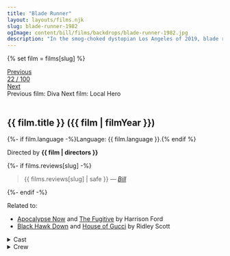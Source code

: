 ```yaml
---
title: "Blade Runner"
layout: layouts/films.njk
slug: blade-runner-1982
ogImage: content/bill/films/backdrops/blade-runner-1982.jpg
description: "In the smog-choked dystopian Los Angeles of 2019, blade runner Rick Deckard is called out of retirement to terminate a quartet of replicants who have escaped to Earth seeking their creator for a way to extend their short life spans."
---
```


{% set film = films[slug] %}

<nav class="films">
  <div class="prev">
    <a href="../diva-1981"><i class="fa-solid fa-chevron-left fa-xs"></i> Previous</a>
  </div>
  <div>
    <a class="simple" href="../">22 / 100</a>
  </div>
  <div class="next">
    <a href="../local-hero-1983">Next <i class="fa-solid fa-chevron-right fa-xs"></i></a>
  </div>
  <div class="hint">
    <span class="prev-hint">
      <span class="sr-only">Previous film:</span>
      Diva
    </span>
    <span class="next-hint">
      <span class="sr-only">Next film:</span>
      Local Hero
    </span>
  </div>
</nav>

<article class="film slug-blade-runner-1982">
  <div class="backdrop-and-poster">
    <img class="poster" src="../films/posters/{{ slug }}.jpg" alt="">
    <img class="backdrop" src="../films/backdrops/{{ slug }}.jpg" alt="">
  </div>

  <h1>{{ film.title }} ({{ film | filmYear }})</h1>

  <p>
    {%- if film.language -%}Language: {{ film.language }}.{% endif %}
    
  </p>

  <p class="director">
    Directed by <strong>{{ film | directors }}</strong>
  </p>

  {%- if films.reviews[slug] -%}
    <blockquote> 
      {{ films.reviews[slug] | safe }} <em>—&nbsp;<a href="/bill">Bill</a></em>
    </blockquote> 
  {%- endif -%}

  <p class="related-films">Related to:</p>
  <ul class="related-films">
  <li><a href="../apocalypse-now-1979">Apocalypse Now</a> and <a href="../the-fugitive-1993">The Fugitive</a> by Harrison Ford</li>
<li><a href="../black-hawk-down-2001">Black Hawk Down</a> and <a href="../house-of-gucci-2021">House of Gucci</a> by Ridley Scott</li>
  </ul>

  <section class="film-detail">
    <div>
      <details>
        <summary>
          <i class="fa-solid fa-masks-theater"></i>
          Cast
        </summary>
        <ul>
          {%- for cast in film.credits.cast -%}
            <li>
              {{ cast.name }} as <em>{{ cast.character }}</em>
            </li>
          {%- endfor -%}
        </ul>
      </details>
      <details>
        <summary>
          <i class="fa-solid fa-clapperboard"></i>
          Crew
        </summary>
        <ul>
          {%- for crew in film.credits.crew -%}
            <li>
              {{ crew.name }} &mdash; <em>{{ crew.job }}</em>
            </li>
          {%- endfor -%}
        </ul>
      </details>
    </div>
  </section>
</article>
